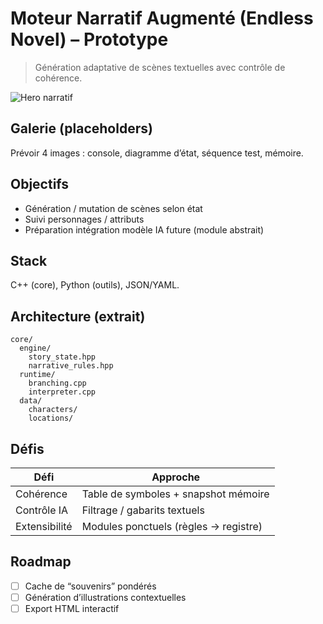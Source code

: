 # Moteur Narratif Augmenté (Endless Novel) – Prototype

> Génération adaptative de scènes textuelles avec contrôle de cohérence.

![Hero narratif](../../assets/img/projets/narratif/hero_narratif.png)

## Galerie (placeholders)
Prévoir 4 images : console, diagramme d’état, séquence test, mémoire.

## Objectifs
- Génération / mutation de scènes selon état
- Suivi personnages / attributs
- Préparation intégration modèle IA future (module abstrait)

## Stack
C++ (core), Python (outils), JSON/YAML.

## Architecture (extrait)
```
core/
  engine/
    story_state.hpp
    narrative_rules.hpp
  runtime/
    branching.cpp
    interpreter.cpp
  data/
    characters/
    locations/
```

## Défis
| Défi | Approche |
|------|----------|
| Cohérence | Table de symboles + snapshot mémoire |
| Contrôle IA | Filtrage / gabarits textuels |
| Extensibilité | Modules ponctuels (règles -> registre) |

## Roadmap
- [ ] Cache de “souvenirs” pondérés
- [ ] Génération d’illustrations contextuelles
- [ ] Export HTML interactif